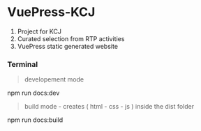 # VuePress-KCJ

1. Project for KCJ
2. Curated selection from RTP activities
3. VuePress static generated website

### Terminal

> developement mode

npm run docs:dev

> build mode - creates ( html - css - js ) inside the dist folder

npm run docs:build


